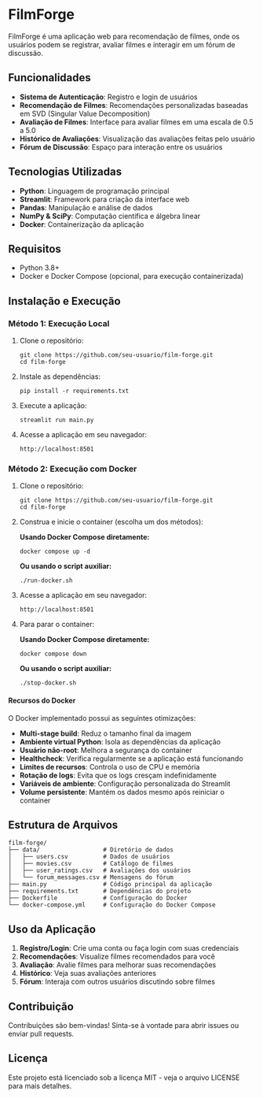# FilmForge

FilmForge é uma aplicação web para recomendação de filmes, onde os usuários podem se registrar, avaliar filmes e interagir em um fórum de discussão.

## Funcionalidades

- **Sistema de Autenticação**: Registro e login de usuários
- **Recomendação de Filmes**: Recomendações personalizadas baseadas em SVD (Singular Value Decomposition)
- **Avaliação de Filmes**: Interface para avaliar filmes em uma escala de 0.5 a 5.0
- **Histórico de Avaliações**: Visualização das avaliações feitas pelo usuário
- **Fórum de Discussão**: Espaço para interação entre os usuários

## Tecnologias Utilizadas

- **Python**: Linguagem de programação principal
- **Streamlit**: Framework para criação da interface web
- **Pandas**: Manipulação e análise de dados
- **NumPy & SciPy**: Computação científica e álgebra linear
- **Docker**: Containerização da aplicação

## Requisitos

- Python 3.8+
- Docker e Docker Compose (opcional, para execução containerizada)

## Instalação e Execução

### Método 1: Execução Local

1. Clone o repositório:
   ```
   git clone https://github.com/seu-usuario/film-forge.git
   cd film-forge
   ```

2. Instale as dependências:
   ```
   pip install -r requirements.txt
   ```

3. Execute a aplicação:
   ```
   streamlit run main.py
   ```

4. Acesse a aplicação em seu navegador:
   ```
   http://localhost:8501
   ```

### Método 2: Execução com Docker

1. Clone o repositório:
   ```
   git clone https://github.com/seu-usuario/film-forge.git
   cd film-forge
   ```

2. Construa e inicie o container (escolha um dos métodos):
   
   **Usando Docker Compose diretamente:**
   ```
   docker compose up -d
   ```
   
   **Ou usando o script auxiliar:**
   ```
   ./run-docker.sh
   ```

3. Acesse a aplicação em seu navegador:
   ```
   http://localhost:8501
   ```

4. Para parar o container:
   
   **Usando Docker Compose diretamente:**
   ```
   docker compose down
   ```
   
   **Ou usando o script auxiliar:**
   ```
   ./stop-docker.sh
   ```

#### Recursos do Docker

O Docker implementado possui as seguintes otimizações:

- **Multi-stage build**: Reduz o tamanho final da imagem
- **Ambiente virtual Python**: Isola as dependências da aplicação
- **Usuário não-root**: Melhora a segurança do container
- **Healthcheck**: Verifica regularmente se a aplicação está funcionando
- **Limites de recursos**: Controla o uso de CPU e memória
- **Rotação de logs**: Evita que os logs cresçam indefinidamente
- **Variáveis de ambiente**: Configuração personalizada do Streamlit
- **Volume persistente**: Mantém os dados mesmo após reiniciar o container

## Estrutura de Arquivos

```
film-forge/
├── data/                  # Diretório de dados
│   ├── users.csv          # Dados de usuários
│   ├── movies.csv         # Catálogo de filmes
│   ├── user_ratings.csv   # Avaliações dos usuários
│   └── forum_messages.csv # Mensagens do fórum
├── main.py                # Código principal da aplicação
├── requirements.txt       # Dependências do projeto
├── Dockerfile             # Configuração do Docker
└── docker-compose.yml     # Configuração do Docker Compose
```

## Uso da Aplicação

1. **Registro/Login**: Crie uma conta ou faça login com suas credenciais
2. **Recomendações**: Visualize filmes recomendados para você
3. **Avaliação**: Avalie filmes para melhorar suas recomendações
4. **Histórico**: Veja suas avaliações anteriores
5. **Fórum**: Interaja com outros usuários discutindo sobre filmes

## Contribuição

Contribuições são bem-vindas! Sinta-se à vontade para abrir issues ou enviar pull requests.

## Licença

Este projeto está licenciado sob a licença MIT - veja o arquivo LICENSE para mais detalhes.